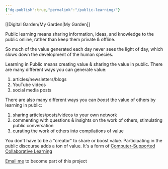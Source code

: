 ```yaml
---
{"dg-publish":true,"permalink":"/public-learning/"}
---
```


[[Digital Garden/My Garden\|My Garden]]

Public learning means sharing information, ideas, and knowledge to the public online, rather than keep them private & offline.

So much of the value generated each day never sees the light of day, which slows down the development of the human species.

Learning in Public means creating value & sharing the value in public. There are many different ways you can generate value:

1. articles/newsletters/blogs
2. YouTube videos
3. social media posts

There are also many different ways you can _boost_ the value of others by learning in public:

1. sharing articles/posts/videos to your own network
2. commenting with questions & insights on the work of others, stimulating public conversation
3. curating the work of others into compilations of value

You don't have to be a "creator" to share or boost value. Participating in the public discourse adds a ton of value. It's a form of [Computer-Supported Collaborative Learning](https://en.wikipedia.org/wiki/Computer-supported_collaborative_learning)

[Email me](mailto:chris@quidity.co.uk) to become part of this project